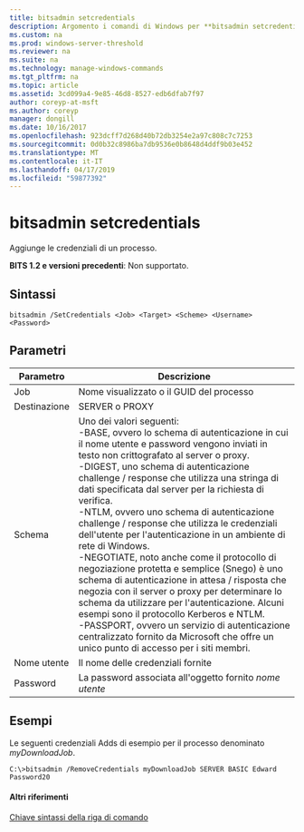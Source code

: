 ```yaml
---
title: bitsadmin setcredentials
description: Argomento i comandi di Windows per **bitsadmin setcredentials** -aggiunge le credenziali di un processo.
ms.custom: na
ms.prod: windows-server-threshold
ms.reviewer: na
ms.suite: na
ms.technology: manage-windows-commands
ms.tgt_pltfrm: na
ms.topic: article
ms.assetid: 3cd099a4-9e85-46d8-8527-edb6dfab7f97
author: coreyp-at-msft
ms.author: coreyp
manager: dongill
ms.date: 10/16/2017
ms.openlocfilehash: 923dcff7d268d40b72db3254e2a97c808c7c7253
ms.sourcegitcommit: 0d0b32c8986ba7db9536e0b8648d4ddf9b03e452
ms.translationtype: MT
ms.contentlocale: it-IT
ms.lasthandoff: 04/17/2019
ms.locfileid: "59877392"
---
```

# <a name="bitsadmin-setcredentials"></a>bitsadmin setcredentials

Aggiunge le credenziali di un processo.

**BITS 1.2 e versioni precedenti**: Non supportato.

## <a name="syntax"></a>Sintassi

```
bitsadmin /SetCredentials <Job> <Target> <Scheme> <Username> <Password>
```

## <a name="parameters"></a>Parametri

|Parametro|Descrizione|
|---------|-----------|
|Job|Nome visualizzato o il GUID del processo|
|Destinazione|SERVER o PROXY|
|Schema|Uno dei valori seguenti:</br>-BASE, ovvero lo schema di autenticazione in cui il nome utente e password vengono inviati in testo non crittografato al server o proxy.</br>-DIGEST, uno schema di autenticazione challenge / response che utilizza una stringa di dati specificata dal server per la richiesta di verifica.</br>-NTLM, ovvero uno schema di autenticazione challenge / response che utilizza le credenziali dell'utente per l'autenticazione in un ambiente di rete di Windows.</br>-NEGOTIATE, noto anche come il protocollo di negoziazione protetta e semplice (Snego) è uno schema di autenticazione in attesa / risposta che negozia con il server o proxy per determinare lo schema da utilizzare per l'autenticazione. Alcuni esempi sono il protocollo Kerberos e NTLM.</br>-PASSPORT, ovvero un servizio di autenticazione centralizzato fornito da Microsoft che offre un unico punto di accesso per i siti membri.|
|Nome utente|Il nome delle credenziali fornite|
|Password|La password associata all'oggetto fornito *nome utente*|

## <a name="BKMK_examples"></a>Esempi

Le seguenti credenziali Adds di esempio per il processo denominato *myDownloadJob*.
```
C:\>bitsadmin /RemoveCredentials myDownloadJob SERVER BASIC Edward Password20
```

#### <a name="additional-references"></a>Altri riferimenti

[Chiave sintassi della riga di comando](command-line-syntax-key.md)